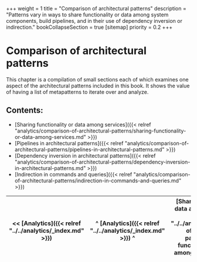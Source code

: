 +++
weight = 1
title = "Comparison of architectural patterns"
description = "Patterns vary in ways to share functionality or data among system components, build pipelines, and in their use of dependency inversion or indirection."
bookCollapseSection = true
[sitemap]
  priority = 0.2
+++

# Comparison of architectural patterns

This chapter is a compilation of small sections each of which examines one aspect of the architectural patterns included in this book\. It shows the value of having a list of metapatterns to iterate over and analyze\.

## Contents:

<nav>

- [Sharing functionality or data among services]({{< relref "analytics/comparison-of-architectural-patterns/sharing-functionality-or-data-among-services.md" >}})
- [Pipelines in architectural patterns]({{< relref "analytics/comparison-of-architectural-patterns/pipelines-in-architectural-patterns.md" >}})
- [Dependency inversion in architectural patterns]({{< relref "analytics/comparison-of-architectural-patterns/dependency-inversion-in-architectural-patterns.md" >}})
- [Indirection in commands and queries]({{< relref "analytics/comparison-of-architectural-patterns/indirection-in-commands-and-queries.md" >}})

</nav>

<nav>

| \<\< [Analytics]({{< relref "../../analytics/_index.md" >}}) | ^ [Analytics]({{< relref "../../analytics/_index.md" >}}) ^ | [Sharing functionality or data among services]({{< relref "../../analytics/comparison-of-architectural-patterns/sharing-functionality-or-data-among-services.md" >}}) \>\> |
| --- | --- | --- |

</nav>